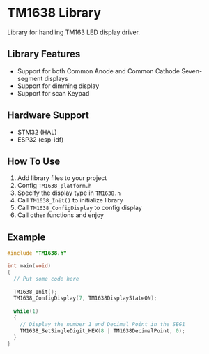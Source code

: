 # TM1638 Library
Library for handling TM163 LED display driver.

## Library Features
-   Support for both Common Anode and Common Cathode Seven-segment displays
-   Support for dimming display
-   Support for scan Keypad

## Hardware Support
-   STM32 (HAL)
-   ESP32 (esp-idf)

## How To Use
 1. Add library files to your project
 2. Config `TM1638_platform.h`
 3. Specify the display type in `TM1638.h`
 4. Call `TM1638_Init()` to initialize library
 5. Call `TM1638_ConfigDisplay` to config display
 6. Call other functions and enjoy

## Example
```C
#include "TM1638.h"

int main(void)
{
  // Put some code here
  
  TM1638_Init();
  TM1638_ConfigDisplay(7, TM1638DisplayStateON);
  
  while(1)
  {
    // Display the number 1 and Decimal Point in the SEG1 
    TM1638_SetSingleDigit_HEX(8 | TM1638DecimalPoint, 0);
  }
}
